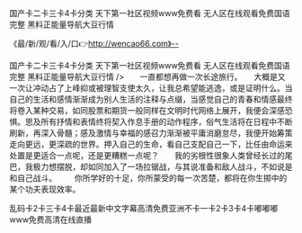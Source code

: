 国产卡二卡三卡4卡分类
天下第一社区视频www免费看
无人区在线观看免费国语完整
黑料正能量导航大豆行情


《最/新/观/看/入/口👉http://wencao66.com》--

国产卡二卡三卡4卡分类
天下第一社区视频www免费看
无人区在线观看免费国语完整
黑料正能量导航大豆行情
/>　　一直都想再做一次长途旅行。　　大概是又一次让冲动占了上峰抑或被理智支使太久，让我总希望能逃逸，或是证明什么。当自己的生活和感情渐渐成为别人生活的注释与点缀，当感觉自己的青春和情感最终将卷入某种交易，如同股票和期货一般同样在文明时代网络上展开，我便会深感恐惧。思及所有抒情和表情终将契入作息手册的动作程序，俗气生活将在日程中不断刷新，再深入骨髓；感及激情与幸福的感召力渐渐被平庸消磨怠尽，我便开始筹策走向更远，更深疏的世界。押入自己的生命，看自己支配自己一下，比任由命运来处置是更适合一点呢，还是更糟糕一点呢？　　我的劣根性很象人类曾经长过的尾巴，我极力想摆脱，却如同加入了一场拉锯战，与其说准备和敌人战斗，不如说是和自己战斗。
　　你所学好的十足，你所蒙受的每一次苦楚，都将在你生掷中的某个功夫表现效率。





乱码卡2卡三卡4卡最近最新中文字幕高清免费亚洲不卡一卡2卡3卡4卡嘟嘟嘟www免费高清在线直播

